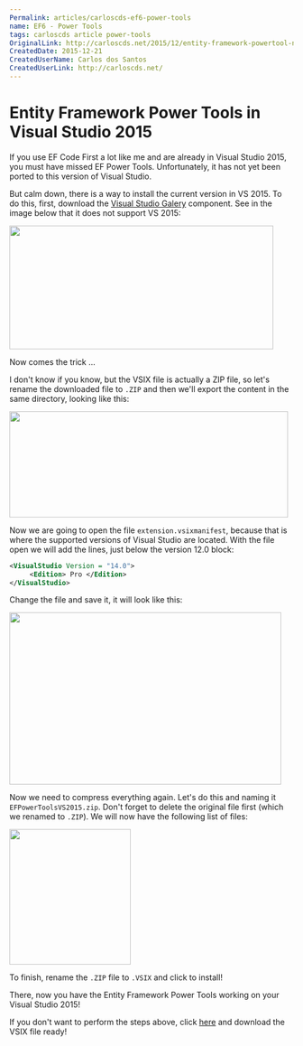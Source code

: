 ```yaml
---
Permalink: articles/carloscds-ef6-power-tools
name: EF6 - Power Tools
tags: carloscds article power-tools
OriginalLink: http://carloscds.net/2015/12/entity-framework-powertool-no-visual-studio-2015/
CreatedDate: 2015-12-21
CreatedUserName: Carlos dos Santos
CreatedUserLink: http://carloscds.net/
---
```


# Entity Framework Power Tools in Visual Studio 2015

If you use EF Code First a lot like me and are already in Visual Studio 2015, you must have missed EF Power Tools. Unfortunately, it has not yet been ported to this version of Visual Studio.

But calm down, there is a way to install the current version in VS 2015. To do this, first, download the [Visual Studio Galery](https://marketplace.visualstudio.com/items?itemName=EntityFrameworkTeam.EntityFrameworkPowerToolsBeta4) component. See in the image below that it does not support VS 2015:

<img src="http://carloscds.net/wp-content/uploads/2015/12/image_thumb.png" width="468" height="219">

Now comes the trick ...

I don't know if you know, but the VSIX file is actually a ZIP file, so let's rename the downloaded file to `.ZIP` and then we'll export the content in the same directory, looking like this:

<img src="http://carloscds.net/wp-content/uploads/2015/12/image_thumb1.png" width="494" height="188">

Now we are going to open the file `extension.vsixmanifest`, because that is where the supported versions of Visual Studio are located. With the file open we will add the lines, just below the version 12.0 block:

```xml
<VisualStudio Version = "14.0">
     <Edition> Pro </Edition>
</VisualStudio>
```

Change the file and save it, it will look like this:

<img src="http://carloscds.net/wp-content/uploads/2015/12/image_thumb2.png" width="482" height="305">

Now we need to compress everything again. Let's do this and naming it `EFPowerToolsVS2015.zip`. Don't forget to delete the original file first (which we renamed to `.ZIP`). We will now have the following list of files:

<img src="http://carloscds.net/wp-content/uploads/2015/12/image_thumb3.png" width="215" height="240">

To finish, rename the `.ZIP` file to `.VSIX` and click to install!

There, now you have the Entity Framework Power Tools working on your Visual Studio 2015!

If you don't want to perform the steps above, click [here](https://github.com/carloscds/Palestras/blob/master/Tools/EFPowerToolsVS2015.zip) and download the VSIX file ready!
